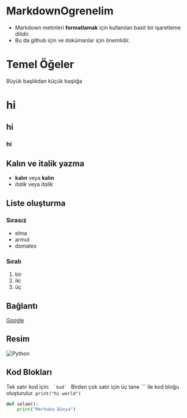 # MarkdownOgrenelim

* Markdown metinleri **formatlamak** için kullanılan basit bir işaretleme dilidir.
* Bu da github için ve dokümanlar için önemlidir.

# Temel Öğeler

Büyük başlıkdan küçük başlığa 
# hi
## hi
### hi


## Kalın ve italik yazma
- **kalın** veya __kalın__
- *italik* veya _italik_


## Liste oluşturma
### Sırasız
- elma
- armut
- domates

### Sıralı
1. bir
2. iki
3. üç
## Bağlantı 
[Google](https://www.google.com)

## Resim
![Python](https://img.shields.io/badge/Python-3670A0?style=for-the-badge&logo=python&logoColor=ffdd54)
## Kod Blokları
Tek satır kod için: ``  `kod`  ``
Birden çok satır için üç tane ``` ile kod bloğu oluşturulur.
`print("hi world")`
```python
def selam():
    print("Merhaba Dünya")


